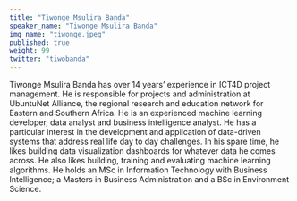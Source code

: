```yaml
---
title: "Tiwonge Msulira Banda"
speaker_name: "Tiwonge Msulira Banda"
img_name: "tiwonge.jpeg"
published: true
weight: 99
twitter: "tiwobanda"
---
```


Tiwonge Msulira Banda has over 14 years’ experience in ICT4D project management. He is responsible for projects and administration at UbuntuNet Alliance, the regional research and education network for Eastern and Southern Africa. He is an experienced machine learning developer, data analyst and business intelligence analyst. He has a particular interest in the development and application of data-driven systems that address real life day to day challenges. In his spare time, he likes building data visualization dashboards for whatever data he comes across. He also likes building, training and evaluating machine learning algorithms. He holds an MSc in Information Technology with Business Intelligence; a Masters in Business Administration and a BSc in Environment Science.
